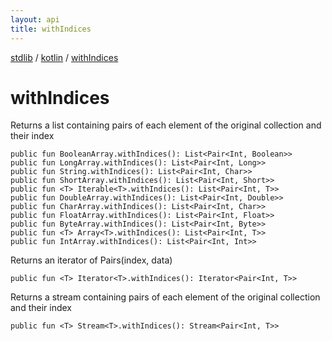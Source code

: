 ```yaml
---
layout: api
title: withIndices
---
```

[stdlib](../index.html) / [kotlin](index.html) / [withIndices](withIndices.html)

# withIndices
Returns a list containing pairs of each element of the original collection and their index
```
public fun BooleanArray.withIndices(): List<Pair<Int, Boolean>>
public fun LongArray.withIndices(): List<Pair<Int, Long>>
public fun String.withIndices(): List<Pair<Int, Char>>
public fun ShortArray.withIndices(): List<Pair<Int, Short>>
public fun <T> Iterable<T>.withIndices(): List<Pair<Int, T>>
public fun DoubleArray.withIndices(): List<Pair<Int, Double>>
public fun CharArray.withIndices(): List<Pair<Int, Char>>
public fun FloatArray.withIndices(): List<Pair<Int, Float>>
public fun ByteArray.withIndices(): List<Pair<Int, Byte>>
public fun <T> Array<T>.withIndices(): List<Pair<Int, T>>
public fun IntArray.withIndices(): List<Pair<Int, Int>>
```
Returns an iterator of Pairs(index, data)
```
public fun <T> Iterator<T>.withIndices(): Iterator<Pair<Int, T>>
```
Returns a stream containing pairs of each element of the original collection and their index
```
public fun <T> Stream<T>.withIndices(): Stream<Pair<Int, T>>
```
